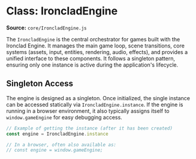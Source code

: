 # Class: IroncladEngine

**Source:** `core/IroncladEngine.js`

The `IroncladEngine` is the central orchestrator for games built with the Ironclad Engine. It manages the main game loop, scene transitions, core systems (assets, input, entities, rendering, audio, effects), and provides a unified interface to these components. It follows a singleton pattern, ensuring only one instance is active during the application's lifecycle.

## Singleton Access

The engine is designed as a singleton. Once initialized, the single instance can be accessed statically via `IroncladEngine.instance`. If the engine is running in a browser environment, it also typically assigns itself to `window.gameEngine` for easy debugging access.

```javascript
// Example of getting the instance (after it has been created)
const engine = IroncladEngine.instance

// In a browser, often also available as:
// const engine = window.gameEngine;
```
